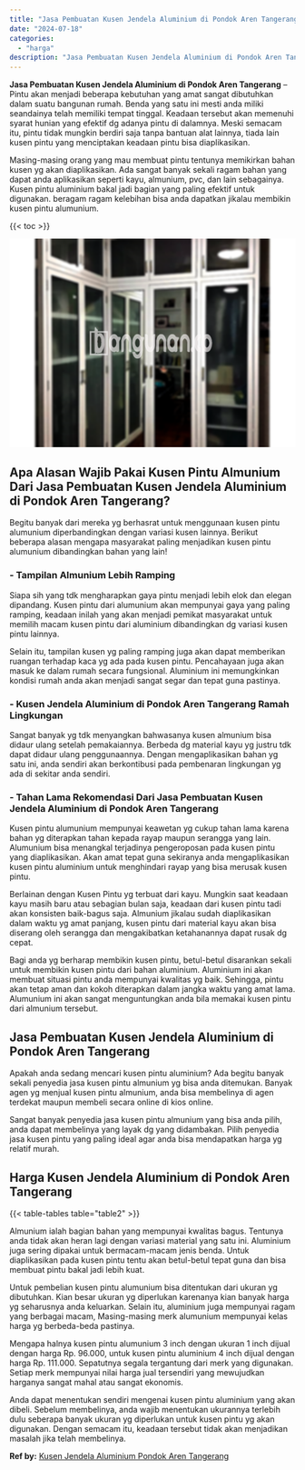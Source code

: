 ```yaml
---
title: "Jasa Pembuatan Kusen Jendela Aluminium di Pondok Aren Tangerang"
date: "2024-07-18"
categories: 
  - "harga"
description: "Jasa Pembuatan Kusen Jendela Aluminium di Pondok Aren Tangerang. Anda dapat menentukan sendiri mengenai kusen pintu aluminium yang akan dibeli. Sebelum membe..."
---
```


**Jasa Pembuatan Kusen Jendela Aluminium di Pondok Aren Tangerang** – Pintu akan menjadi beberapa kebutuhan yang amat sangat dibutuhkan dalam suatu bangunan rumah. Benda yang satu ini mesti anda miliki seandainya telah memiliki tempat tinggal. Keadaan tersebut akan memenuhi syarat hunian yang efektif dg adanya pintu di dalamnya. Meski semacam itu, pintu tidak mungkin berdiri saja tanpa bantuan alat lainnya, tiada lain kusen pintu yang menciptakan keadaan pintu bisa diaplikasikan.

Masing-masing orang yang mau membuat pintu tentunya memikirkan bahan kusen yg akan diaplikasikan. Ada sangat banyak sekali ragam bahan yang dapat anda aplikasikan seperti kayu, almunium, pvc, dan lain sebagainya. Kusen pintu aluminium bakal jadi bagian yang paling efektif untuk digunakan. beragam ragam kelebihan bisa anda dapatkan jikalau membikin kusen pintu alumunium.

{{< toc >}}

![Jasa Pembuatan Kusen Jendela Aluminium di Pondok Aren Tangerang](/images/harga-kusen-jendela-alumunium-05.png)

## Apa Alasan Wajib Pakai Kusen Pintu Almunium Dari Jasa Pembuatan Kusen Jendela Aluminium di Pondok Aren Tangerang?

Begitu banyak dari mereka yg berhasrat untuk menggunaan kusen pintu alumunium diperbandingkan dengan variasi kusen lainnya. Berikut beberapa alasan mengapa masyarakat paling menjadikan kusen pintu alumunium dibandingkan bahan yang lain!

### \- Tampilan Almunium Lebih Ramping

Siapa sih yang tdk mengharapkan gaya pintu menjadi lebih elok dan elegan dipandang. Kusen pintu dari alumunium akan mempunyai gaya yang paling ramping, keadaan inilah yang akan menjadi pemikat masyarakat untuk memilih macam kusen pintu dari aluminium dibandingkan dg variasi kusen pintu lainnya.

Selain itu, tampilan kusen yg paling ramping juga akan dapat memberikan ruangan terhadap kaca yg ada pada kusen pintu. Pencahayaan juga akan masuk ke dalam rumah secara fungsional. Aluminium ini memungkinkan kondisi rumah anda akan menjadi sangat segar dan tepat guna pastinya.

### \- Kusen Jendela Aluminium di Pondok Aren Tangerang Ramah Lingkungan

Sangat banyak yg tdk menyangkan bahwasanya kusen almunium bisa didaur ulang setelah pemakaiannya. Berbeda dg material kayu yg justru tdk dapat didaur ulang penggunaannya. Dengan mengaplikasikan bahan yg satu ini, anda sendiri akan berkontibusi pada pembenaran lingkungan yg ada di sekitar anda sendiri.

### \- Tahan Lama Rekomendasi Dari Jasa Pembuatan Kusen Jendela Aluminium di Pondok Aren Tangerang

Kusen pintu alumunium mempunyai keawetan yg cukup tahan lama karena bahan yg diterapkan tahan kepada rayap maupun serangga yang lain. Alumunium bisa menangkal terjadinya pengeroposan pada kusen pintu yang diaplikasikan. Akan amat tepat guna sekiranya anda mengaplikasikan kusen pintu aluminium untuk menghindari rayap yang bisa merusak kusen pintu.

Berlainan dengan Kusen Pintu yg terbuat dari kayu. Mungkin saat keadaan kayu masih baru atau sebagian bulan saja, keadaan dari kusen pintu tadi akan konsisten baik-bagus saja. Almunium jikalau sudah diaplikasikan dalam waktu yg amat panjang, kusen pintu dari material kayu akan bisa diserang oleh serangga dan mengakibatkan ketahanannya dapat rusak dg cepat.

Bagi anda yg berharap membikin kusen pintu, betul-betul disarankan sekali untuk membikin kusen pintu dari bahan aluminium. Aluminium ini akan membuat situasi pintu anda mempunyai kwalitas yg baik. Sehingga, pintu akan tetap aman dan kokoh diterapkan dalam jangka waktu yang amat lama. Alumunium ini akan sangat menguntungkan anda bila memakai kusen pintu dari almunium tersebut.

## Jasa Pembuatan Kusen Jendela Aluminium di Pondok Aren Tangerang

Apakah anda sedang mencari kusen pintu aluminium? Ada begitu banyak sekali penyedia jasa kusen pintu almunium yg bisa anda ditemukan. Banyak agen yg menjual kusen pintu almunium, anda bisa membelinya di agen terdekat maupun membeli secara online di kios online.

Sangat banyak penyedia jasa kusen pintu almunium yang bisa anda pilih, anda dapat membelinya yang layak dg yang didambakan. Pilih penyedia jasa kusen pintu yang paling ideal agar anda bisa mendapatkan harga yg relatif murah.

## Harga Kusen Jendela Aluminium di Pondok Aren Tangerang

{{< table-tables table="table2" >}}

Almunium ialah bagian bahan yang mempunyai kwalitas bagus. Tentunya anda tidak akan heran lagi dengan variasi material yang satu ini. Aluminium juga sering dipakai untuk bermacam-macam jenis benda. Untuk diaplikasikan pada kusen pintu tentu akan betul-betul tepat guna dan bisa membuat pintu bakal jadi lebih kuat.

Untuk pembelian kusen pintu alumunium bisa ditentukan dari ukuran yg dibutuhkan. Kian besar ukuran yg diperlukan karenanya kian banyak harga yg seharusnya anda keluarkan. Selain itu, aluminium juga mempunyai ragam yang berbagai macam, Masing-masing merk alumunium mempunyai kelas harga yg berbeda-beda pastinya.

Mengapa halnya kusen pintu alumunium 3 inch dengan ukuran 1 inch dijual dengan harga Rp. 96.000, untuk kusen pintu aluminium 4 inch dijual dengan harga Rp. 111.000. Sepatutnya segala tergantung dari merk yang digunakan. Setiap merk mempunyai nilai harga jual tersendiri yang mewujudkan harganya sangat mahal atau sangat ekonomis.

Anda dapat menentukan sendiri mengenai kusen pintu aluminium yang akan dibeli. Sebelum membelinya, anda wajib menentukan ukurannya terlebih dulu seberapa banyak ukuran yg diperlukan untuk kusen pintu yg akan digunakan. Dengan semacam itu, keadaan tersebut tidak akan menjadikan masalah jika telah membelinya.

**Ref by:** [Kusen Jendela Aluminium Pondok Aren Tangerang](https://id.wikipedia.org/wiki/Kusen)
